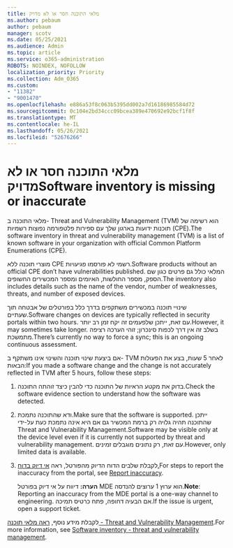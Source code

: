 ```yaml
---
title: מלאי התוכנה חסר או לא מדויק
ms.author: pebaum
author: pebaum
manager: scotv
ms.date: 05/25/2021
ms.audience: Admin
ms.topic: article
ms.service: o365-administration
ROBOTS: NOINDEX, NOFOLLOW
localization_priority: Priority
ms.collection: Adm_O365
ms.custom:
- "11382"
- "9001470"
ms.openlocfilehash: e886a53f8c063b5395dd002a7d16186985584d72
ms.sourcegitcommit: 0c104e2bd34ccc09bcea389e470692e92bcf1f8f
ms.translationtype: MT
ms.contentlocale: he-IL
ms.lasthandoff: 05/26/2021
ms.locfileid: "52676266"
---
```

# <a name="software-inventory-is-missing-or-inaccurate"></a><span data-ttu-id="e2c5c-102">מלאי התוכנה חסר או לא מדויק</span><span class="sxs-lookup"><span data-stu-id="e2c5c-102">Software inventory is missing or inaccurate</span></span>

<span data-ttu-id="e2c5c-103">מלאי התוכנה ב- Threat and Vulnerability Management (TVM) הוא רשימה של תוכנות ידועות בארגון שלך עם ספירות פלטפורמה נפוצות רשמיות (CPE).</span><span class="sxs-lookup"><span data-stu-id="e2c5c-103">The software inventory in threat and vulnerability management (TVM) is a list of known software in your organization with official Common Platform Enumerations (CPE).</span></span>

<span data-ttu-id="e2c5c-104">מוצרי תוכנה ללא CPE רשמי לא פורסמו פגיעויות.</span><span class="sxs-lookup"><span data-stu-id="e2c5c-104">Software products without an official CPE don’t have vulnerabilities published.</span></span> <span data-ttu-id="e2c5c-105">המלאי כולל גם פרטים כגון שם הספק, מספר החולשות, האיומים ומספר המכשירים החשופים.</span><span class="sxs-lookup"><span data-stu-id="e2c5c-105">The inventory also includes details such as the name of the vendor, number of weaknesses, threats, and number of exposed devices.</span></span>

<span data-ttu-id="e2c5c-106">שינויי תוכנה במכשירים משתקפים בדרך כלל בפורטלים של אבטחה תוך שעתיים.</span><span class="sxs-lookup"><span data-stu-id="e2c5c-106">Software changes on devices are typically reflected in security portals within two hours.</span></span> <span data-ttu-id="e2c5c-107">עם זאת, ייתכן שלפעמים זה יקח זמן רב יותר.</span><span class="sxs-lookup"><span data-stu-id="e2c5c-107">However, it may sometimes take longer.</span></span> <span data-ttu-id="e2c5c-108">בשלב זה אין דרך לכפות סינכרון; זוהי הערכה רציפה מתמשכת.</span><span class="sxs-lookup"><span data-stu-id="e2c5c-108">There’s currently no way to force a sync; this is an ongoing continuous assessment.</span></span>

<span data-ttu-id="e2c5c-109">אם ביצעת שינוי תוכנה והשינוי אינו משתקף ב- TVM לאחר 5 שעות, בצע את הפעולות הבאות:</span><span class="sxs-lookup"><span data-stu-id="e2c5c-109">If you made a software change and the change is not accurately reflected in TVM after 5 hours, follow these steps:</span></span>

1. <span data-ttu-id="e2c5c-110">בדוק את מקטע הראיות של התוכנה כדי להבין כיצד זוהתה התוכנה.</span><span class="sxs-lookup"><span data-stu-id="e2c5c-110">Check the software evidence section to understand how the software was detected.</span></span>
1. <span data-ttu-id="e2c5c-111">ודא שהתוכנה נתמכת.</span><span class="sxs-lookup"><span data-stu-id="e2c5c-111">Make sure that the software is supported.</span></span> <span data-ttu-id="e2c5c-112">ייתכן שהתוכנה תהיה גלויה רק ברמת המכשיר גם אם היא אינה נתמכת כעת על-ידי Threat and Vulnerability Management.</span><span class="sxs-lookup"><span data-stu-id="e2c5c-112">Software may be visible only at the device level even if it is currently not supported by threat and vulnerability management.</span></span> <span data-ttu-id="e2c5c-113">עם זאת, רק נתונים מוגבלים זמינים.</span><span class="sxs-lookup"><span data-stu-id="e2c5c-113">However, only limited data is available.</span></span>
1. <span data-ttu-id="e2c5c-114">לקבלת שלבים הדוח הדיוק מהפורטל, ראה [אי דיוק בדוח.](/microsoft-365/security/defender-endpoint/tvm-software-inventory?view=o365-worldwide#report-inaccuracy)</span><span class="sxs-lookup"><span data-stu-id="e2c5c-114">For steps to report the inaccuracy from the portal, see [Report inaccuracy](/microsoft-365/security/defender-endpoint/tvm-software-inventory?view=o365-worldwide#report-inaccuracy).</span></span>
   
    <span data-ttu-id="e2c5c-115">**הערה:** דיווח על אי דיוק בפורטל MDE הוא ערוץ 1 ערוצים להנדסה.</span><span class="sxs-lookup"><span data-stu-id="e2c5c-115">**Note**: Reporting an inaccuracy from the MDE portal is a one-way channel to engineering.</span></span> <span data-ttu-id="e2c5c-116">אם הבעיה דחופה, פתח כרטיס תמיכה.</span><span class="sxs-lookup"><span data-stu-id="e2c5c-116">If the issue is urgent, open a support ticket.</span></span>

<span data-ttu-id="e2c5c-117">לקבלת מידע נוסף, [ראה מלאי תוכנה - Threat and Vulnerability Management](/microsoft-365/security/defender-endpoint/tvm-software-inventory).</span><span class="sxs-lookup"><span data-stu-id="e2c5c-117">For more information, see [Software inventory - threat and vulnerability management](/microsoft-365/security/defender-endpoint/tvm-software-inventory).</span></span>